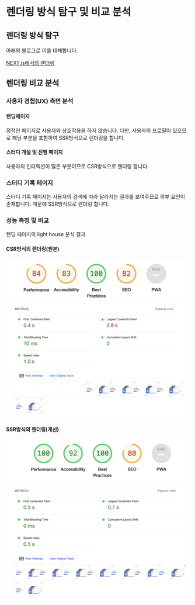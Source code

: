 # 렌더링 방식 탐구 및 비교 분석

## 렌더링 방식 탐구

아래의 블로그로 이를 대체합니다.

[NEXT.js에서의 렌더링](https://noah-dev.tistory.com/56)

## 렌더링 비교 분석

### 사용자 경험(UX) 측면 분석

#### 랜딩페이지

정적인 페이지로 사용자와 상호작용을 하지 않습니다. 다만, 사용자의 프로필이 있으므로 해당 부분을 포함하여 SSR방식으로 렌더링을 합니다.

#### 스터디 개설 및 진행 페이지

사용자의 인터렉션이 많은 부분이므로 CSR방식으로 렌더링 합니다.

### 스터디 기록 페이지

스터디 기록 페이지는 사용자의 검색에 따라 달라지는 결과를 보여주므로 외부 요인이 존재합니다. 때문에 SSR방식으로 렌더링 합니다.

### 성능 측정 및 비교

랜딩 페이지의 light house 분석 결과

#### CSR방식의 렌더링(원본)

![csr1](./csr1.png)
![csr2](./csr2.png)

#### SSR방식의 렌더링(개선)

![ssr1](./ssr1.png)
![ssr2](./ssr2.png)
